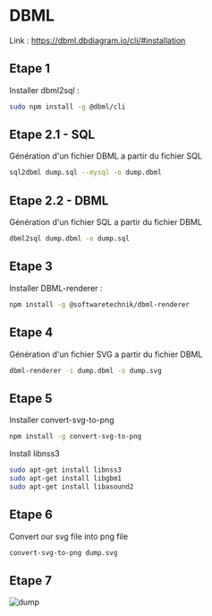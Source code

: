 # DBML

Link : https://dbml.dbdiagram.io/cli/#installation

## Etape 1

Installer dbml2sql :

```bash
sudo npm install -g @dbml/cli
```

## Etape 2.1 - SQL

Génération d'un fichier DBML a partir du fichier SQL

```bash
sql2dbml dump.sql --mysql -o dump.dbml
```

## Etape 2.2 - DBML

Génération d'un fichier SQL a partir du fichier DBML

```bash
dbml2sql dump.dbml -o dump.sql
```

## Etape 3

Installer DBML-renderer :

```bash
npm install -g @softwaretechnik/dbml-renderer
```

## Etape 4

Génération d'un fichier SVG a partir du fichier DBML

```bash
dbml-renderer -i dump.dbml -o dump.svg
```

## Etape 5

Installer convert-svg-to-png

```bash
npm install -g convert-svg-to-png
```

Install libnss3

```bash
sudo apt-get install libnss3
sudo apt-get install libgbm1
sudo apt-get install libasound2
```

## Etape 6

Convert our svg file into png file

```bash
convert-svg-to-png dump.svg
```

## Etape 7

![dump](C:\Users\Marc\Desktop\dump.png)